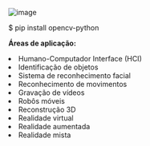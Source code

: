 
![image](https://geekscoders.com/wp-content/uploads/2020/11/python-opencv.png)

$ pip install opencv-python

<b>Áreas de aplicação:</b>

<li>Humano-Computador Interface (HCI)</li>
<li>Identificação de objetos</li>
<li>Sistema de reconhecimento facial</li>
<li>Reconhecimento de movimentos</li>
<li>Gravação de vídeos</li>
<li>Robôs móveis</li>
<li>Reconstrução 3D</li>
<li>Realidade virtual</li>
<li>Realidade aumentada</li>
<li>Realidade mista</li
  

